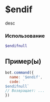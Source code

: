 # $endif
desc
### Использование
```php
$endifnull
```

## Пример(ы)

```javascript
bot.command({
  name: '$endif',
  code: `
$endifnull`
// Возвращает: ...
})
```